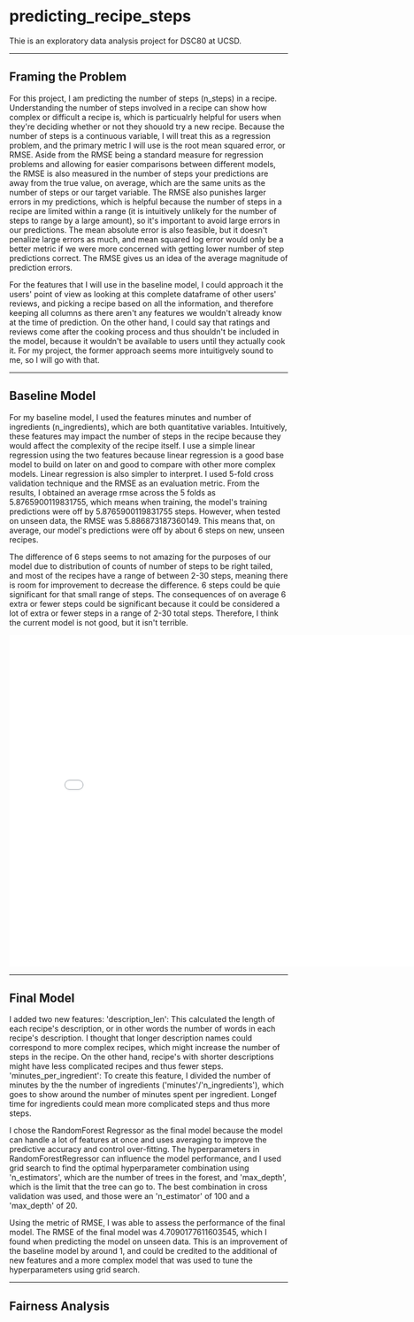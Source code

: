 # predicting_recipe_steps
Thie is an exploratory data analysis project for DSC80 at UCSD.

---

## Framing the Problem
For this project, I am predicting the number of steps (n_steps) in a recipe. Understanding the number of steps involved in a recipe can show how complex or difficult a recipe is, which is particualrly helpful for users when they're deciding whether or not they shouold try a new recipe. Because the number of steps is a continuous variable, I will treat this as a regression problem, and the primary metric I will use is the root mean squared error, or RMSE. Aside from the RMSE being a standard measure for regression problems and allowing for easier comparisons between different models, the RMSE is also measured in the number of steps your predictions are away from the true value, on average, which are the same units as the number of steps or our target variable. The RMSE also punishes larger errors in my predictions, which is helpful because the number of steps in a recipe are limited within a range (it is intuitively unlikely for the number of steps to range by a large amount), so it's important to avoid large errors in our predictions. The mean absolute error is also feasible, but it doesn't penalize large errors as much, and mean squared log error would only be a better metric if we were more concerned with getting lower number of step predictions correct. The RMSE gives us an idea of the average magnitude of prediction errors.

For the features that I will use in the baseline model, I could approach it the users' point of view as looking at this complete dataframe of other users' reviews, and picking a recipe based on all the information, and therefore keeping all columns as there aren't any features we wouldn't already know at the time of prediction. On the other hand, I could say that ratings and reviews come after the cooking process and thus shouldn't be included in the model, because it wouldn't be available to users until they actually cook it. For my project, the former approach seems more intuitigvely sound to me, so I will go with that.

---

## Baseline Model
For my baseline model, I used the features minutes and number of ingredients (n_ingredients), which are both quantitative variables. Intuitively, these features may impact the number of steps in the recipe because they would affect the complexity of the recipe itself. I use a simple linear regression using the two features because linear regression is a good base model to build on later on and good to compare with other more complex models. Linear regression is also simpler to interpret. I used 5-fold cross validation technique and the RMSE as an evaluation metric. From the results, I obtained an average rmse across the 5 folds as 5.8765900119831755, which means when training, the model's training predictions were off by 5.8765900119831755 steps. However, when tested on unseen data, the RMSE was 5.886873187360149. This means that, on average, our model's predictions were off by about 6 steps on new, unseen recipes. 

The difference of 6 steps seems to not amazing for the purposes of our model due to distribution of counts of number of steps to be right tailed, and most of the recipes have a range of between 2-30 steps, meaning there is room for improvement to decrease the difference. 6 steps could be quie significant for that small range of steps. The consequences of on average 6 extra or fewer steps could be significant because it could be considered a lot of extra or fewer steps in a range of 2-30 total steps. Therefore, I think the current model is not good, but it isn't terrible.

<iframe src="assets/distribution_of_steps.html" width=800 height=600 frameBorder=0></iframe>

---

## Final Model
I added two new features:
'description_len': This calculated the length of each recipe's description, or in other words the number of words in each recipe's description. I thought that longer description names could correspond to more complex recipes, which might increase the number of steps in the recipe. On the other hand, recipe's with shorter descriptions might
have less complicated recipes and thus fewer steps. 
'minutes_per_ingredient': To create this feature, I divided the number of minutes by the the number of ingredients ('minutes'/'n_ingredients'), which goes to show around the number of minutes spent per ingredient. Longef time for ingredients could mean more complicated steps and thus more steps.

I chose the RandomForest Regressor as the final model because the model can handle a lot of features at once and uses averaging to improve the predictive accuracy and control over-fitting. The hyperparameters in RandomForestRegressor can influence the model performance, and I used grid search to find the optimal hyperparameter combination using 'n_estimators', which are the number of trees in the forest, and 'max_depth', which is the limit that the tree can go to. The best combination in cross validation was used, and those were an 'n_estimator' of 100 and a 'max_depth' of 20. 

Using the metric of RMSE, I was able to assess the performance of the final model. The RMSE of the final model was 4.7090177611603545, which I found when predicting the model on unseen data. This is an improvement of the baseline model by around 1, and could be credited to the additional of new features and a more complex model that was used to tune the hyperparameters using grid search.

---

## Fairness Analysis
